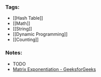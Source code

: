 ### Tags:
- [[Hash Table]]
- [[Math]]
- [[String]]
- [[Dynamic Programming]]
- [[Counting]]
### Notes:
- TODO
- [Matrix Exponentiation - GeeksforGeeks](https://www.geeksforgeeks.org/matrix-exponentiation/)